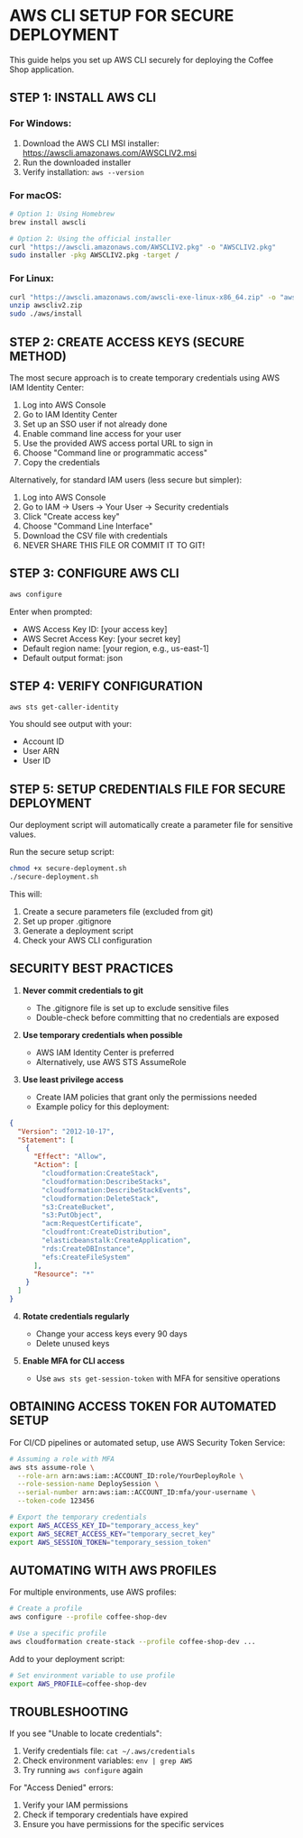 # AWS CLI SETUP FOR SECURE DEPLOYMENT

This guide helps you set up AWS CLI securely for deploying the Coffee Shop application.

## STEP 1: INSTALL AWS CLI

### For Windows:
1. Download the AWS CLI MSI installer:
   https://awscli.amazonaws.com/AWSCLIV2.msi
2. Run the downloaded installer
3. Verify installation: `aws --version`

### For macOS:
```bash
# Option 1: Using Homebrew
brew install awscli

# Option 2: Using the official installer
curl "https://awscli.amazonaws.com/AWSCLIV2.pkg" -o "AWSCLIV2.pkg"
sudo installer -pkg AWSCLIV2.pkg -target /
```

### For Linux:
```bash
curl "https://awscli.amazonaws.com/awscli-exe-linux-x86_64.zip" -o "awscliv2.zip"
unzip awscliv2.zip
sudo ./aws/install
```

## STEP 2: CREATE ACCESS KEYS (SECURE METHOD)

The most secure approach is to create temporary credentials using AWS IAM Identity Center:

1. Log into AWS Console
2. Go to IAM Identity Center
3. Set up an SSO user if not already done
4. Enable command line access for your user
5. Use the provided AWS access portal URL to sign in
6. Choose "Command line or programmatic access"
7. Copy the credentials

Alternatively, for standard IAM users (less secure but simpler):

1. Log into AWS Console
2. Go to IAM → Users → Your User → Security credentials
3. Click "Create access key"
4. Choose "Command Line Interface"
5. Download the CSV file with credentials
6. NEVER SHARE THIS FILE OR COMMIT IT TO GIT!

## STEP 3: CONFIGURE AWS CLI

```bash
aws configure
```

Enter when prompted:
- AWS Access Key ID: [your access key]
- AWS Secret Access Key: [your secret key]
- Default region name: [your region, e.g., us-east-1]
- Default output format: json

## STEP 4: VERIFY CONFIGURATION

```bash
aws sts get-caller-identity
```

You should see output with your:
- Account ID
- User ARN
- User ID

## STEP 5: SETUP CREDENTIALS FILE FOR SECURE DEPLOYMENT

Our deployment script will automatically create a parameter file for sensitive values.

Run the secure setup script:
```bash
chmod +x secure-deployment.sh
./secure-deployment.sh
```

This will:
1. Create a secure parameters file (excluded from git)
2. Set up proper .gitignore
3. Generate a deployment script
4. Check your AWS CLI configuration

## SECURITY BEST PRACTICES

1. **Never commit credentials to git**
   - The .gitignore file is set up to exclude sensitive files
   - Double-check before committing that no credentials are exposed

2. **Use temporary credentials when possible**
   - AWS IAM Identity Center is preferred
   - Alternatively, use AWS STS AssumeRole

3. **Use least privilege access**
   - Create IAM policies that grant only the permissions needed
   - Example policy for this deployment:

```json
{
  "Version": "2012-10-17",
  "Statement": [
    {
      "Effect": "Allow",
      "Action": [
        "cloudformation:CreateStack",
        "cloudformation:DescribeStacks",
        "cloudformation:DescribeStackEvents",
        "cloudformation:DeleteStack",
        "s3:CreateBucket",
        "s3:PutObject",
        "acm:RequestCertificate",
        "cloudfront:CreateDistribution",
        "elasticbeanstalk:CreateApplication",
        "rds:CreateDBInstance",
        "efs:CreateFileSystem"
      ],
      "Resource": "*"
    }
  ]
}
```

4. **Rotate credentials regularly**
   - Change your access keys every 90 days
   - Delete unused keys

5. **Enable MFA for CLI access**
   - Use `aws sts get-session-token` with MFA for sensitive operations

## OBTAINING ACCESS TOKEN FOR AUTOMATED SETUP

For CI/CD pipelines or automated setup, use AWS Security Token Service:

```bash
# Assuming a role with MFA
aws sts assume-role \
  --role-arn arn:aws:iam::ACCOUNT_ID:role/YourDeployRole \
  --role-session-name DeploySession \
  --serial-number arn:aws:iam::ACCOUNT_ID:mfa/your-username \
  --token-code 123456

# Export the temporary credentials
export AWS_ACCESS_KEY_ID="temporary_access_key"
export AWS_SECRET_ACCESS_KEY="temporary_secret_key"
export AWS_SESSION_TOKEN="temporary_session_token"
```

## AUTOMATING WITH AWS PROFILES

For multiple environments, use AWS profiles:

```bash
# Create a profile
aws configure --profile coffee-shop-dev

# Use a specific profile
aws cloudformation create-stack --profile coffee-shop-dev ...
```

Add to your deployment script:
```bash
# Set environment variable to use profile
export AWS_PROFILE=coffee-shop-dev
```

## TROUBLESHOOTING

If you see "Unable to locate credentials":
1. Verify credentials file: `cat ~/.aws/credentials`
2. Check environment variables: `env | grep AWS`
3. Try running `aws configure` again

For "Access Denied" errors:
1. Verify your IAM permissions
2. Check if temporary credentials have expired
3. Ensure you have permissions for the specific services